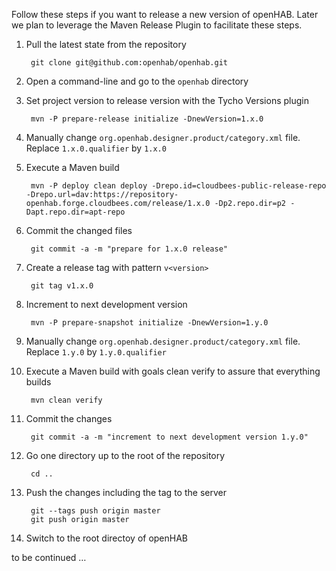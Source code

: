 Follow these steps if you want to release a new version of openHAB. Later we plan to leverage the Maven Release Plugin to facilitate these steps.

1. Pull the latest state from the repository

        git clone git@github.com:openhab/openhab.git
1. Open a command-line and go to the `openhab` directory
1. Set project version to release version with the Tycho Versions plugin

        mvn -P prepare-release initialize -DnewVersion=1.x.0
1. Manually change `org.openhab.designer.product/category.xml` file. Replace `1.x.0.qualifier` by `1.x.0`
1. Execute a Maven build

        mvn -P deploy clean deploy -Drepo.id=cloudbees-public-release-repo -Drepo.url=dav:https://repository-openhab.forge.cloudbees.com/release/1.x.0 -Dp2.repo.dir=p2 -Dapt.repo.dir=apt-repo
1. Commit the changed files

        git commit -a -m "prepare for 1.x.0 release"
1. Create a release tag with pattern `v<version>`

        git tag v1.x.0
1. Increment to next development version

        mvn -P prepare-snapshot initialize -DnewVersion=1.y.0
1. Manually change `org.openhab.designer.product/category.xml` file. Replace `1.y.0` by `1.y.0.qualifier`
1. Execute a Maven build with goals clean verify to assure that everything builds

        mvn clean verify
1. Commit the changes

        git commit -a -m "increment to next development version 1.y.0"
1. Go one directory up to the root of the repository

        cd ..
1. Push the changes including the tag to the server

        git --tags push origin master
        git push origin master
1. Switch to the root directoy of openHAB

to be continued …
